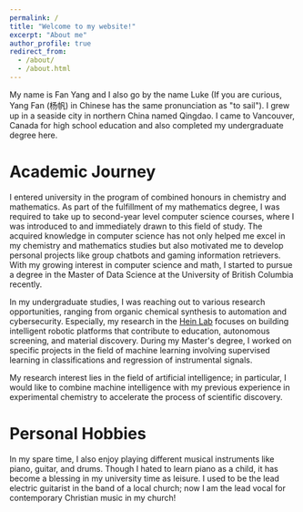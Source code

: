 ```yaml
---
permalink: /
title: "Welcome to my website!"
excerpt: "About me"
author_profile: true
redirect_from: 
  - /about/
  - /about.html
---
```


My name is Fan Yang and I also go by the name Luke (If you are curious, Yang Fan (杨帆) in Chinese has the same pronunciation as "to sail"). I grew up in a seaside city in northern China named Qingdao. I came to Vancouver, Canada for high school education and also completed my undergraduate degree here.

Academic Journey
======

I entered university in the program of combined honours in chemistry and mathematics. As part of the fulfillment of my mathematics degree, I was required to take up to second-year level computer science courses, where I was introduced to and immediately drawn to this field of study. The acquired knowledge in computer science has not only helped me excel in my chemistry and mathematics studies but also motivated me to develop personal projects like group chatbots and gaming information retrievers. With my growing interest in computer science and math, I started to pursue a degree in the Master of Data Science at the University of British Columbia recently.

In my undergraduate studies, I was reaching out to various research opportunities, ranging from organic chemical synthesis to automation and cybersecurity. Especially, my research in the [Hein Lab](https://groups2.chem.ubc.ca/jheints1/) focuses on building intelligent robotic platforms that contribute to education, autonomous screening, and material discovery. During my Master's degree, I worked on specific projects in the field of machine learning involving supervised learning in classifications and regression of instrumental signals.

My research interest lies in the field of artificial intelligence; in particular, I would like to combine machine intelligence with my previous experience in experimental chemistry to accelerate the process of scientific discovery.

Personal Hobbies
======

In my spare time, I also enjoy playing different musical instruments like piano, guitar, and drums. Though I hated to learn piano as a child, it has become a blessing in my university time as leisure. I used to be the lead electric guitarist in the band of a local church; now I am the lead vocal for contemporary Christian music in my church!


